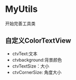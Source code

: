 # MyUtils
开始完善工具类
## 自定义ColorTextView

 * ctvText:文本
 * ctvbackground:背景颜色
 * ctvTextSize：大小
 * ctvCornerSize: 角度大小
 
